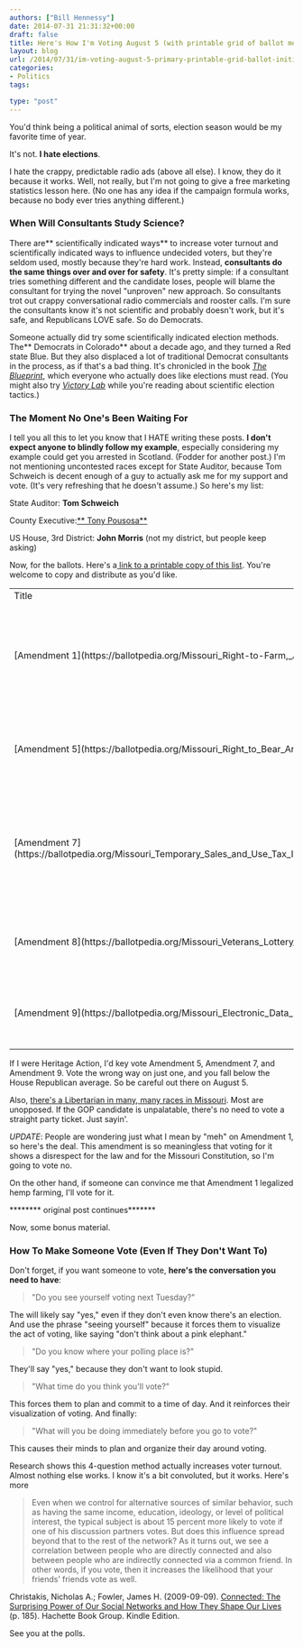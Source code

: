 ```yaml
---
authors: ["Bill Hennessy"]
date: 2014-07-31 21:31:32+00:00
draft: false
title: Here's How I'm Voting August 5 (with printable grid of ballot measures) *Update*
layout: blog
url: /2014/07/31/im-voting-august-5-primary-printable-grid-ballot-initiatives/
categories:
- Politics
tags:

type: "post"
---
```


You'd think being a political animal of sorts, election season would be my favorite time of year.

It's not. **I hate elections**.

I hate the crappy, predictable radio ads (above all else). I know, they do it because it works. Well, not really, but I'm not going to give a free marketing statistics lesson here. (No one has any idea if the campaign formula works, because no body ever tries anything different.)



### When Will Consultants Study Science?



There are** scientifically indicated ways** to increase voter turnout and scientifically indicated ways to influence undecided voters, but they're seldom used, mostly because they're hard work. Instead, **consultants do the same things over and over for safety**. It's pretty simple: if a consultant tries something different and the candidate loses, people will blame the consultant for trying the novel "unproven" new approach. So consultants trot out crappy conversational radio commercials and rooster calls. I'm sure the consultants know it's not scientific and probably doesn't work, but it's safe, and Republicans LOVE safe. So do Democrats.

Someone actually did try some scientifically indicated election methods. The** Democrats in Colorado** about a decade ago, and they turned a Red state Blue. But they also displaced a lot of traditional Democrat consultants in the process, as if that's a bad thing. It's chronicled in the book [_The Blueprint_](https://www.amazon.com/Blueprint-Democrats-Colorado-Republicans-Everywhere-ebook/dp/B003KN3IXA/ref=sr_1_3?ie=UTF8&qid=1406763909&sr=8-3&keywords=the+blueprint), which everyone who actually does like elections must read. (You might also try [_Victory Lab_](https://www.amazon.com/The-Victory-Lab-Campaigns-Issenberg/dp/B00C7G91LO/ref=sr_1_2?ie=UTF8&qid=1406764049&sr=8-2&keywords=victory+lab) while you're reading about scientific election tactics.)



### The Moment No One's Been Waiting For



I tell you all this to let you know that I HATE writing these posts. **I don't expect anyone to blindly follow my example**, especially considering my example could get you arrested in Scotland. (Fodder for another post.) I'm not mentioning uncontested races except for State Auditor, because Tom Schweich is decent enough of a guy to actually ask me for my support and vote. (It's very refreshing that he doesn't assume.) So here's my list:

State Auditor: **Tom Schweich**

County Executive:[** Tony Pousosa**](https://hennessysview.com/2014/03/25/tony-pousosa-county-executive/)

US House, 3rd District: **John Morris** (not my district, but people keep asking)

Now, for the ballots. Here's a[ link to a printable copy of this list](https://onedrive.live.com/redir?resid=67DE16C5796AAD35%216357). You're welcome to copy and distribute as you'd like.

<table width="842" >
<tbody >
<tr >

<td width="136" >Title
</td>

<td width="120" >Subject
</td>

<td width="196" >Description
</td>

<td width="104" >My Vote
</td>

<td width="286" >Comments
</td>
</tr>
<tr >

<td width="136" >[Amendment 1](https://ballotpedia.org/Missouri_Right-to-Farm,_Amendment_1_(August_2014))
</td>

<td width="120" >[Agriculture](https://ballotpedia.org/Food_and_agriculture_on_the_ballot)
</td>

<td width="196" >Guarantees farmers and ranchers the right to engage in their livelihoods, produce food for others
</td>

<td >MEH
</td>

<td width="286" >Don't get worked up about this one. I get the point of this amendment, but it's so vague and meaningless I expect the courts to rule it null and void.*
</td>
</tr>
<tr >

<td width="136" >[Amendment 5](https://ballotpedia.org/Missouri_Right_to_Bear_Arms,_Amendment_5_(August_2014))
</td>

<td width="120" >[Firearms](https://ballotpedia.org/Firearms_on_the_ballot)
</td>

<td width="196" >Establishes the right to keep and bear arms, ammunition and accessories
</td>

<td >YES
</td>

<td width="286" >This is a great amendment. Good job, Ron Calzone.
</td>
</tr>
<tr >

<td width="136" >[Amendment 7](https://ballotpedia.org/Missouri_Temporary_Sales_and_Use_Tax_Increase_for_Transportation,_Amendment_7_(August_2014))
</td>

<td width="120" >[Taxes](https://ballotpedia.org/Taxes_on_the_ballot)
</td>

<td width="196" >Increases state sales and use taxes for 10 years to fund transportation projects
</td>

<td >**NO**
</td>

<td width="286" >[Missouri has the seventh or eighth best roads in the country](https://hennessysview.com/2014/07/26/francis-slay-wont-tell-missouri-roads/), and this money won't go to repair roads and bridges, anyway. [It's been earmarked for parks, greenways, bike paths, and airports.](https://hennessysview.com/2014/07/15/francis-slay-destroys-transportation-sales-tax-trying-support/)
</td>
</tr>
<tr >

<td width="136" >[Amendment 8](https://ballotpedia.org/Missouri_Veterans_Lottery_Ticket,_Amendment_8_(August_2014))
</td>

<td width="120" >[Lottery](https://ballotpedia.org/Lottery_on_the_ballot)
</td>

<td width="196" >Creates new lottery ticket with profits going toward veterans' programs
</td>

<td >NO
</td>

<td width="286" >I'm a veteran. Veterans are great. But lotteries are regressive taxes designed to fool people who can't do math. Have the courage to raise a tax or don't. Stop tricking people.
</td>
</tr>
<tr >

<td width="136" >[Amendment 9](https://ballotpedia.org/Missouri_Electronic_Data_Protection,_Amendment_9_(August_2014))
</td>

<td width="120" >[Civil Rights](https://ballotpedia.org/Civil_rights_on_the_ballot)
</td>

<td width="196" >Protects electronic data from unreasonable searches and seizures
</td>

<td >**YES**
</td>

<td width="286" >This amendment might not stop the NSA, but[ I'm voting for it, anyway](https://hennessysview.com/2014/07/24/can-reclaim-4th-amendment-5th-august/).
</td>
</tr>
</tbody>
</table>

If I were Heritage Action, I'd key vote Amendment 5, Amendment 7, and Amendment 9. Vote the wrong way on just one, and you fall below the House Republican average. So be careful out there on August 5.

Also, [there's a Libertarian in many, many races in Missouri](https://hennessysview.com/2014/06/29/7-missouri-candidates-one-told/). Most are unopposed. If the GOP candidate is unpalatable, there's no need to vote a straight party ticket. Just sayin'.

_UPDATE_: People are wondering just what I mean by "meh" on Amendment 1, so here's the deal. This amendment is so meaningless that voting for it shows a disrespect for the law and for the Missouri Constitution, so I'm going to vote no.

On the other hand, if someone can convince me that Amendment 1 legalized hemp farming, I'll vote for it.

******** original post continues*******

Now, some bonus material.



### How To Make Someone Vote (Even If They Don't Want To)



Don't forget, if you want someone to vote, **here's the conversation you need to have**:



> "Do you see yourself voting next Tuesday?"



The will likely say "yes," even if they don't even know there's an election. And use the phrase "seeing yourself" because it forces them to visualize the act of voting, like saying "don't think about a pink elephant."



> "Do you know where your polling place is?"



They'll say "yes," because they don't want to look stupid.



> "What time do you think you'll vote?"



This forces them to plan and commit to a time of day. And it reinforces their visualization of voting. And finally:



> "What will you be doing immediately before you go to vote?"



This causes their minds to plan and organize their day around voting.

Research shows this 4-question method actually increases voter turnout. Almost nothing else works. I know it's a bit convoluted, but it works. Here's more



> Even when we control for alternative sources of similar behavior, such as having the same income, education, ideology, or level of political interest, the typical subject is about 15 percent more likely to vote if one of his discussion partners votes. But does this influence spread beyond that to the rest of the network? As it turns out, we see a correlation between people who are directly connected and also between people who are indirectly connected via a common friend. In other words, if you vote, then it increases the likelihood that your friends’ friends vote as well.

Christakis, Nicholas A.; Fowler, James H. (2009-09-09). [Connected: The Surprising Power of Our Social Networks and How They Shape Our Lives](https://www.amazon.com/Connected-Surprising-Power-Social-Networks-ebook/dp/B002OFVO5Y/ref=sr_1_1?ie=UTF8&qid=1406765428&sr=8-1&keywords=connected) (p. 185). Hachette Book Group. Kindle Edition.



See you at the polls.
